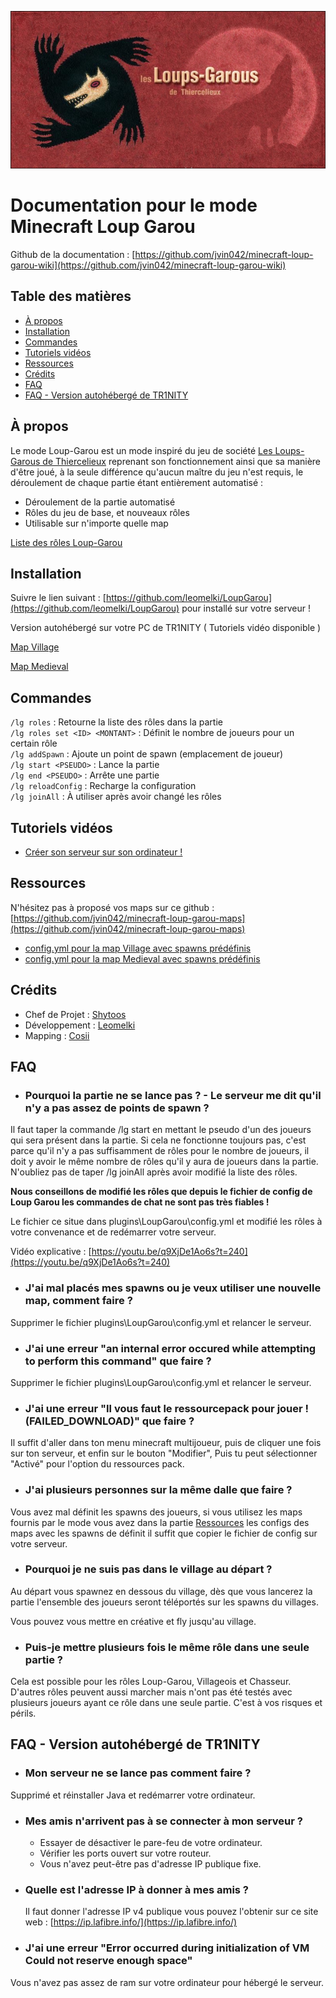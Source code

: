 ![alt text](banner.jpg)

# Documentation pour le mode Minecraft Loup Garou

Github de la documentation : [https://github.com/jvin042/minecraft-loup-garou-wiki](https://github.com/jvin042/minecraft-loup-garou-wiki)

## Table des matières

- [À propos](#à-propos)
- [Installation](#installation)
- [Commandes](#commandes)
- [Tutoriels vidéos](#tutoriels-vidéos)
- [Ressources](#ressources)
- [Crédits](#crédits)
- [FAQ](#faq)
- [FAQ - Version autohébergé de TR1NITY](#faq---version-autoh%C3%A9berg%C3%A9-de-tr1nity)


## À propos

Le mode Loup-Garou est un mode inspiré du jeu de société [Les Loups-Garous de Thiercelieux](https://fr.wikipedia.org/wiki/Les_Loups-garous_de_Thiercelieux) reprenant son fonctionnement ainsi que sa manière d'être joué, à la seule différence qu'aucun maître du jeu n'est requis, le déroulement de chaque partie étant entièrement automatisé :

- Déroulement de la partie automatisé
- Rôles du jeu de base, et nouveaux rôles
- Utilisable sur n'importe quelle map

[Liste des rôles Loup-Garou](http://bit.ly/30lDmqw)

## Installation

Suivre le lien suivant : [https://github.com/leomelki/LoupGarou](https://github.com/leomelki/LoupGarou)
pour installé sur votre serveur !


Version autohébergé sur votre PC de TR1NITY ( Tutoriels vidéo disponible )

[Map Village](https://github.com/jvin042/minecraft-loup-garou-village)

[Map Medieval](https://github.com/jvin042/minecraft-loup-garou-medieval)
## Commandes

`/lg roles` : Retourne la liste des rôles dans la partie  
`/lg roles set <ID> <MONTANT>` : Définit le nombre de joueurs pour un certain rôle  
`/lg addSpawn` : Ajoute un point de spawn (emplacement de joueur)  
`/lg start <PSEUDO>` : Lance la partie  
`/lg end <PSEUDO>` : Arrête une partie  
`/lg reloadConfig` : Recharge la configuration  
`/lg joinAll` : À utiliser après avoir changé les rôles

## Tutoriels vidéos

- [Créer son serveur sur son ordinateur !](https://www.youtube.com/watch?v=q9XjDe1Ao6s)

## Ressources

N'hésitez pas à proposé vos maps sur ce github : [https://github.com/jvin042/minecraft-loup-garou-maps](https://github.com/jvin042/minecraft-loup-garou-maps)

- [config.yml pour la map Village avec spawns prédéfinis](https://github.com/jvin042/minecraft-loup-garou-maps/blob/master/village/config.yml)
- [config.yml pour la map Medieval avec spawns prédéfinis](https://github.com/jvin042/minecraft-loup-garou-maps/blob/master/mediaeval/config.yml)

## Crédits

- Chef de Projet : [Shytoos](https://twitter.com/shytoos_)
- Développement : [Leomelki](https://twitter.com/leomelki)
- Mapping : [Cosii](https://www.youtube.com/channel/UCwyOcA41QSk590fl9L0ys8A)

## FAQ

- ### Pourquoi la partie ne se lance pas ? - Le serveur me dit qu'il n'y a pas assez de points de spawn ?

Il faut taper la commande /lg start <PSEUDO> en mettant le pseudo d'un des joueurs qui sera présent dans la partie. Si cela ne fonctionne toujours pas, c'est parce qu'il n'y a pas suffisamment de rôles pour le nombre de joueurs, il doit y avoir le même nombre de rôles qu'il y aura de joueurs dans la partie. N'oubliez pas de taper /lg joinAll après avoir modifié la liste des rôles.

**Nous conseillons de modifié les rôles que depuis le fichier de config de Loup Garou les commandes de chat ne sont pas très fiables !**  

Le fichier ce situe dans plugins\LoupGarou\config.yml et modifié les rôles à votre convenance et de redémarrer votre serveur.

Vidéo explicative : [https://youtu.be/q9XjDe1Ao6s?t=240](https://youtu.be/q9XjDe1Ao6s?t=240)

- ### J'ai mal placés mes spawns ou je veux utiliser une nouvelle map, comment faire ?

Supprimer le fichier plugins\LoupGarou\config.yml et relancer le serveur.

- ### J'ai une erreur "an internal error occured while attempting to perform this command" que faire ?

Supprimer le fichier plugins\LoupGarou\config.yml et relancer le serveur.

- ### J'ai une erreur "Il vous faut le ressourcepack pour jouer ! (FAILED_DOWNLOAD)" que faire ?

Il suffit d'aller dans ton menu minecraft multijoueur, puis de cliquer une fois sur ton serveur, et enfin sur le bouton "Modifier", Puis tu peut sélectionner "Activé" pour l'option du ressources pack.

- ### J'ai plusieurs personnes sur la même dalle que faire ?

Vous avez mal définit les spawns des joueurs, si vous utilisez les maps fournis par le mode vous avez dans la partie [Ressources](#ressources) les configs des maps avec les spawns de définit il suffit que copier le fichier de config sur votre serveur.

- ### Pourquoi je ne suis pas dans le village au départ ?

Au départ vous spawnez en dessous du village, dès que vous lancerez la partie l'ensemble des joueurs seront téléportés sur les spawns du villages.

Vous pouvez vous mettre en créative et fly jusqu'au village.

- ### Puis-je mettre plusieurs fois le même rôle dans une seule partie ?

Cela est possible pour les rôles Loup-Garou, Villageois et Chasseur. D'autres rôles peuvent aussi marcher mais n'ont pas été testés avec plusieurs joueurs ayant ce rôle dans une seule partie. C'est à vos risques et périls.

## FAQ - Version autohébergé de TR1NITY

- ### Mon serveur ne se lance pas comment faire ?

Supprimé et réinstaller Java et redémarrer votre ordinateur.

- ### Mes amis n'arrivent pas à se connecter à mon serveur ?

    - Essayer de désactiver le pare-feu de votre ordinateur.
    - Vérifier les ports ouvert sur votre routeur.
    - Vous n'avez peut-être pas d'adresse IP publique fixe.

- ### Quelle est l'adresse IP à donner à mes amis ?
    
    Il faut donner l'adresse IP v4 publique vous pouvez l'obtenir sur ce site web :
    [https://ip.lafibre.info/](https://ip.lafibre.info/)

- ### J'ai une erreur "Error occurred during initialization of VM Could not reserve enough space"

Vous n'avez pas assez de ram sur votre ordinateur pour hébergé le serveur.
